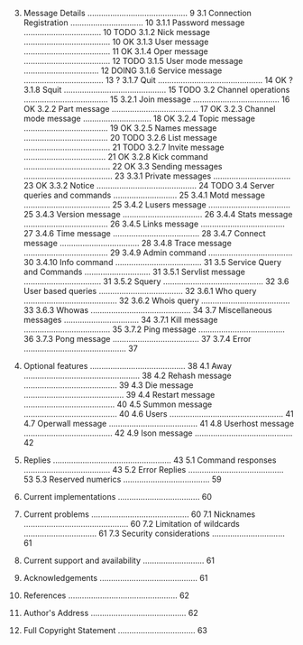 3.  Message Details ............................................   9
      3.1  Connection Registration ................................  10
         3.1.1  Password message ..................................  10 TODO
         3.1.2  Nick message ......................................  10 OK
         3.1.3  User message ......................................  11 OK
         3.1.4  Oper message ......................................  12 TODO
         3.1.5  User mode message .................................  12 DOING
         3.1.6  Service message ...................................  13 ?
         3.1.7  Quit ..............................................  14 OK ?
         3.1.8  Squit .............................................  15 TODO
      3.2  Channel operations .....................................  15
         3.2.1  Join message ......................................  16 OK
         3.2.2  Part message ......................................  17 OK
         3.2.3  Channel mode message ..............................  18 OK
         3.2.4  Topic message .....................................  19 OK
         3.2.5  Names message .....................................  20 TODO
         3.2.6  List message ......................................  21 TODO
         3.2.7  Invite message ....................................  21 OK
         3.2.8  Kick command ......................................  22 OK
      3.3  Sending messages .......................................  23
         3.3.1  Private messages ..................................  23 OK
         3.3.2  Notice ............................................  24 TODO
      3.4  Server queries and commands ............................  25
         3.4.1  Motd message ......................................  25
         3.4.2  Lusers message ....................................  25
         3.4.3  Version message ...................................  26
         3.4.4  Stats message .....................................  26
         3.4.5  Links message .....................................  27
         3.4.6  Time message ......................................  28
         3.4.7  Connect message ...................................  28
         3.4.8  Trace message .....................................  29
         3.4.9  Admin command .....................................  30
         3.4.10 Info command ......................................  31
      3.5  Service Query and Commands .............................  31
         3.5.1  Servlist message ..................................  31
         3.5.2  Squery ............................................  32
      3.6  User based queries .....................................  32
         3.6.1  Who query .........................................  32
         3.6.2  Whois query .......................................  33
         3.6.3  Whowas ............................................  34
      3.7  Miscellaneous messages .................................  34
         3.7.1  Kill message ......................................  35
         3.7.2  Ping message ......................................  36
         3.7.3  Pong message ......................................  37
         3.7.4  Error .............................................  37

   4.  Optional features ..........................................  38
      4.1  Away ...................................................  38
      4.2  Rehash message .........................................  39
      4.3  Die message ............................................  39
      4.4  Restart message ........................................  40
      4.5  Summon message .........................................  40
      4.6  Users ..................................................  41
      4.7  Operwall message .......................................  41
      4.8  Userhost message .......................................  42
      4.9  Ison message ...........................................  42
   5.  Replies ....................................................  43
      5.1  Command responses ......................................  43
      5.2  Error Replies ..........................................  53
      5.3  Reserved numerics ......................................  59
   6.  Current implementations ....................................  60
   7.  Current problems ...........................................  60
      7.1  Nicknames ..............................................  60
      7.2  Limitation of wildcards ................................  61
      7.3  Security considerations ................................  61
   8.  Current support and availability ...........................  61
   9.  Acknowledgements ...........................................  61
   10.  References ................................................  62
   11.  Author's Address ..........................................  62
   12.  Full Copyright Statement ..................................  63
